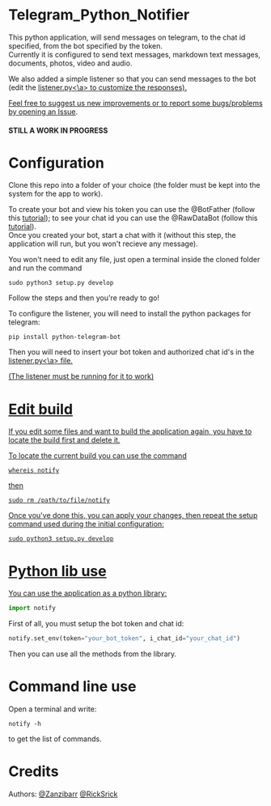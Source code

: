 # Telegram_Python_Notifier
This python application, will send messages on telegram, to the chat id specified, from the bot specified by the token.  
Currently it is configured to send text messages, markdown text messages, documents, photos, video and audio.  

We also added a simple listener so that you can send messages to the bot (edit the <a href="https://github.com/Zanzibarr/Telegram_Python_Notifier/blob/main/listener.py">listener.py<\a> to customize the responses).  

Feel free to suggest us new improvements or to report some bugs/problems by opening an <a href="https://github.com/Zanzibarr/Telegram_Python_Notifier/issues">Issue</a>.  

#### STILL A WORK IN PROGRESS

# Configuration
Clone this repo into a folder of your choice (the folder must be kept into the system for the app to work).  

To create your bot and view his token you can use the @BotFather (follow this <a href="https://www.youtube.com/watch?v=aNmRNjME6mE">tutorial</a>); to see your chat id you can use the @RawDataBot (follow this <a href="https://www.youtube.com/watch?v=UPC5Ck1oU6k">tutorial</a>).  
Once you created your bot, start a chat with it (without this step, the application will run, but you won't recieve any message).  

You won't need to edit any file, just open a terminal inside the cloned folder and run the command  
```shell
sudo python3 setup.py develop
```

Follow the steps and then you're ready to go!

To configure the listener, you will need to install the python packages for telegram:
```shell
pip install python-telegram-bot
```
Then you will need to insert your bot token and authorized chat id's in the <a href="https://github.com/Zanzibarr/Telegram_Python_Notifier/blob/main/listener.py">listener.py<\a> file.  

(The listener must be running for it to work)

# Edit build

If you edit some files and want to build the application again, you have to locate the build first and delete it.

To locate the current build you can use the command  
```shell
whereis notify
```
then  
```shell
sudo rm /path/to/file/notify
```

Once you've done this, you can apply your changes, then repeat the setup command used during the initial configuration:
```shell
sudo python3 setup.py develop
```

# Python lib use
You can use the application as a python library:
```python
import notify
```

First of all, you must setup the bot token and chat id:
```python
notify.set_env(token="your_bot_token", i_chat_id="your_chat_id")
```

Then you can use all the methods from the library.  

# Command line use
Open a terminal and write:
```shell
notify -h
```
to get the list of commands.


# Credits
Authors: <a href="https://github.com/Zanzibarr">@Zanzibarr</a> <a href="https://github.com/RickSrick">@RickSrick</a>
